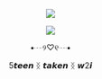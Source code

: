 <p align="center"> <img src="https://krisres.carrd.co/assets/images/image01.jpg?v=fadf627c">
<p align="center"> <img src="https://decider.com/wp-content/uploads/2024/12/SQUID-GAME-206-02.gif?w=640">
<p align="center"> •┈୨♡୧┈• 
<p align="center"> 5𝙩𝙚𝙚𝙣 ᛝ 𝙩𝙖𝙠𝙚𝙣 ᛝ 𝙬2𝙞
<p align="center"> 
